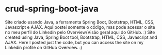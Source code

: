 # crud-spring-boot-java
Site criado usando Java, a ferramenta Spring Boot, Bootstrap, HTML, CSS, Javascript e AJAX. Aqui postei somente o código, mas pode acessar o site no meu perfil do Linkedin pelo Overview/Visão geral aqui do GitHub. :)
Site created using Java, Spring Boot tool, Bootstrap, HTML, CSS, Javascript and AJAX. Here I posted just the code, but you can access the site on my Linkedin profile on GitHub Overview. :)
